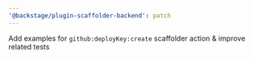 ```yaml
---
'@backstage/plugin-scaffolder-backend': patch
---
```


Add examples for `github:deployKey:create` scaffolder action & improve related tests
